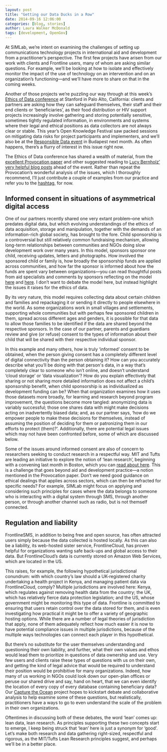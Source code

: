 ```yaml
---
layout: post
title: "Getting our Data Ducks in a Row"
date: 2014-09-16 12:06:00
categories: [blog, stories]
author: Laura Walker McDonald
tags: [development, OpenGov]
---
```

At SIMLab, we’re intent on examining the challenges of setting up communications technology projects in international aid and development from a practitioner’s perspective. The first few projects have arisen from our work with clients and Frontline users, many of whom are asking similar questions. For example, we’ll be looking at how to isolate and effectively monitor the impact of the use of technology on an intervention and on an organization’s functioning&mdash;and we’ll have more to share on that in the coming weeks.

Another of those projects we’re puzzling our way through at this week’s [Ethics of Data conference](http://pacscenter.stanford.edu/content/ethics-data-conference) at Stanford in Palo Alto, California: clients and partners are asking how they can safeguard themselves, their staff and their end clients or ‘beneficiaries’, as their food distribution or HIV support projects increasingly involve gathering and storing potentially sensitive, sometimes tightly regulated information, in environments and systems where their legal and ethical positions as data collectors are not always clear or stable. This year’s Open Knowledge Festival saw packed sessions on mitigating data risks for project participants and implementers, and we’ll also be at the [Responsible Data event](https://responsibledata.io/) in Budapest next month. As often happens, there’s a flurry of interest in this issue right now.

The Ethics of Data conference has shared a wealth of material, from the [excellent Provocation paper](http://pacscenter.stanford.edu/content/provocation) and other suggested reading to [Lucy Bernholz’ very helpful blog posts](http://philanthropy.blogspot.de/search/label/%23ethicsofdata) ahead of the event. Rather than repeat the Provocation’s wonderful analysis of the issues, which I thoroughly recommend, I’ll just contribute a couple of examples from our practice and refer you to the [hashtag](https://twitter.com/search?q=eod14&src=typd), for now.

## Informed consent in situations of asymmetrical digital access

One of our partners recently shared one very extant problem–one which predates digital data, but which evolving understandings of the ethics of data acquisition, storage and manipulation, together with the demands of an information-rich global society, has brought to the fore. Child sponsorship is a controversial but still relatively common fundraising mechanism, allowing long-term relationships between communities and NGOs doing slow development work over many years. In this model, sponsors sponsor one child, receiving updates, letters and photographs. How involved the sponsored child or family is, how broadly the sponsorship funds are applied across communities, and how far the sponsor is informed about how the funds are spent vary between organizations&mdash;you can read thoughtful posts from aid specialists and comments by sponsors reflecting on the model [here](http://marianne-elliott.com/2010/05/child-sponsorships-are-they-effective-aid/) and [here](http://devpolicy.org/child-sponsorship-works20120411/). I don’t want to debate the model here, but instead highlight the issues it raises for the ethics of data.

By its very nature, this model requires collecting data about certain children and families and repackaging it or sending it directly to people elsewhere in the world. As some organizations work in small villages and settlements, supporting whole communities but with perhaps few sponsored children in them, spread across different ages and genders, it is possible for that data to allow those families to be identified if the data are shared beyond the respective sponsors. In the case of our partner, parents and guardians review and give (or refuse) consent to the types of information about their child that will be shared with their respective individual sponsor.

In this example and many others, how is truly ‘informed’ consent to be obtained, when the person giving consent has a completely different level of digital connectivity than the person obtaining it? How can you accurately describe what you’ll be doing with that person's data, in a way that’s completely clear to someone who isn’t online, and doesn’t understand ‘cloud storage’ or ‘data visualization'?  How do you explain effectively that sharing or not sharing more detailed information does not affect a child’s sponsorship benefit, when child sponsorship is as individualized as development funding can be? When that organization examines how it uses those datasets more broadly, for learning and research beyond program improvement, the questions become more tangled: anonymizing data is variably successful; those one shares data with might make decisions acting on inadvertently biased data; and, as our partner says, ‘how do we empower people to make these decisions for themselves, instead of assuming the position of deciding for them or patronizing them in our efforts to protect (them)?’. Additionally, there are potential legal issues which may not have been confronted before, some of which are discussed below.

Some of the issues around informed consent are also of concern to researchers seeking to conduct research in a respectful way. MIT and Tufts are leading an initiative to explore the notion of ‘lean research’, beginning with a convening last month in Boston, which you can [read about here](http://d-lab.mit.edu/news/idin-cite-d-lab-scale-ups-and-tufts-university-host-convening-explore-human-centered-approach). This is a challenge that goes beyond aid and development practice&mdash;a notion mentioned in the Provocation paper. Don’t we need good guidance on ethical dealings that applies across sectors, which can then be refracted for specific needs? For example, SIMLab might focus on applying and considering such principles for cases where the data belongs to someone who is interacting with a digital system through SMS, through another person, or through another channel such as radio, but is not themself connected.

## Regulation and liability

FrontlineSMS, in addition to being free and open source, has often attracted users simply because the data collected is hosted locally. As this can also be a liability, its web-hosted sister service, FrontlineCloud, has proven helpful for organizations wanting safe back-ups and global access to their data. But FrontlineCloud’s data is currently stored on Amazon Web Services, which are located in the US.

This raises, for example, the following hypothetical jurisdictional conundrum: with which country’s law should a UK-registered charity undertaking a health project in Kenya, and managing patient data via FrontlineCloud, comply? Multiple jurisdictions are involved here: Kenya, which regulates against removing health data from the country; the UK, which has relatively fierce data protection legislation; and the US, whose government might be monitoring this type of data. Frontline is committed to ensuring that users retain control over the data stored for them, and is even investigating how practical it might be to offer a variety of geographic hosting options. While there are a number of legal theories of jurisdiction that apply, none of them adequately reflect how much easier it is now to have potential compliance issues in multiple jurisdictions, because of the multiple ways technologies can connect each player in this hypothetical.

But there’s no substitute for the user themselves understanding and questioning their own liability, and further, what their own values and ethos would lead them to prioritize in questions of data ownership and use. Very few users and clients raise these types of questions with us on their own, and getting the kind of legal advice that would be required to understand their position would be prohibitive for many organizations. Indeed, how many of us working in NGOs could look down our open-plan offices or peruse our shared drive and say, hand on heart, that we can even identify the location of every copy of every database containing beneficiary data? Our [Capture the Ocean](http://www.capturetheocean.com/) project hopes to kickstart debate and collaborative analysis to help examine some of these questions, but realistically, practitioners have a ways to go to even understand the scale of the problem in their own organizations.

Oftentimes in discussing both of these debates, the word ‘lean’ comes up: lean data, lean research. As principles supporting these two concepts start to emerge, I keep being struck that ‘lean’ here is just a synonym for ‘good’. Let’s make both research and data gathering right-sized, respectful and rigorous, as the MIT/Tufts Lean Research principles suggest, and perhaps we’ll be in a better place.
